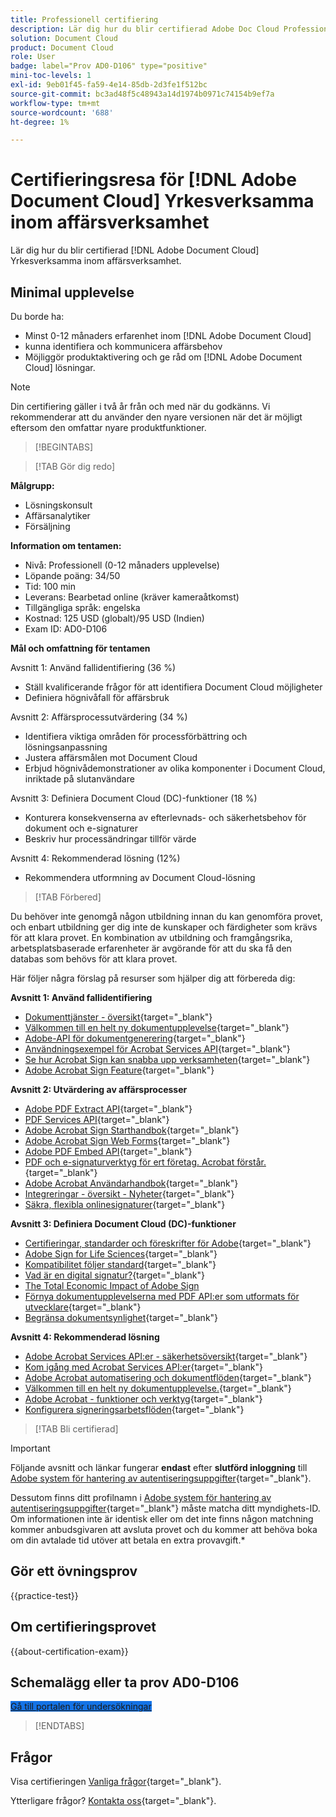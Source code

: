 ```yaml
---
title: Professionell certifiering
description: Lär dig hur du blir certifierad Adobe Doc Cloud Professional.
solution: Document Cloud
product: Document Cloud
role: User
badge: label="Prov AD0-D106" type="positive"
mini-toc-levels: 1
exl-id: 9eb01f45-fa59-4e14-85db-2d3fe1f512bc
source-git-commit: bc3ad48f5c48943a14d1974b0971c74154b9ef7a
workflow-type: tm+mt
source-wordcount: '688'
ht-degree: 1%

---
```


# Certifieringsresa för [!DNL Adobe Document Cloud] Yrkesverksamma inom affärsverksamhet

Lär dig hur du blir certifierad [!DNL Adobe Document Cloud] Yrkesverksamma inom affärsverksamhet.

## Minimal upplevelse

Du borde ha:

* Minst 0-12 månaders erfarenhet inom [!DNL Adobe Document Cloud]
* kunna identifiera och kommunicera affärsbehov
* Möjliggör produktaktivering och ge råd om [!DNL Adobe Document Cloud] lösningar.

>[!NOTE]
>
>Din certifiering gäller i två år från och med när du godkänns. Vi rekommenderar att du använder den nyare versionen när det är möjligt eftersom den omfattar nyare produktfunktioner.

>[!BEGINTABS]

>[!TAB Gör dig redo]

**Målgrupp:**

* Lösningskonsult
* Affärsanalytiker
* Försäljning

**Information om tentamen:**

* Nivå: Professionell (0-12 månaders upplevelse)
* Löpande poäng: 34/50
* Tid: 100 min
* Leverans: Bearbetad online (kräver kameraåtkomst)
* Tillgängliga språk: engelska
* Kostnad: 125 USD (globalt)/95 USD (Indien)
* Exam ID: AD0-D106

**Mål och omfattning för tentamen**

Avsnitt 1: Använd fallidentifiering (36 %)

* Ställ kvalificerande frågor för att identifiera Document Cloud möjligheter
* Definiera högnivåfall för affärsbruk

Avsnitt 2: Affärsprocessutvärdering (34 %)

* Identifiera viktiga områden för processförbättring och lösningsanpassning
* Justera affärsmålen mot Document Cloud
* Erbjud högnivådemonstrationer av olika komponenter i Document Cloud, inriktade på slutanvändare

Avsnitt 3: Definiera Document Cloud (DC)-funktioner (18 %)

* Konturera konsekvenserna av efterlevnads- och säkerhetsbehov för dokument och e-signaturer
* Beskriv hur processändringar tillför värde

Avsnitt 4: Rekommenderad lösning (12%)

* Rekommendera utformning av Document Cloud-lösning

>[!TAB Förbered]

Du behöver inte genomgå någon utbildning innan du kan genomföra provet, och enbart utbildning ger dig inte de kunskaper och färdigheter som krävs för att klara provet. En kombination av utbildning och framgångsrika, arbetsplatsbaserade erfarenheter är avgörande för att du ska få den databas som behövs för att klara provet.

Här följer några förslag på resurser som hjälper dig att förbereda dig:

**Avsnitt 1: Använd fallidentifiering**

* [Dokumenttjänster - översikt](https://developer.adobe.com/document-services/docs/overview/){target="_blank"}
* [Välkommen till en helt ny dokumentupplevelse](https://www.adobe.com/documentcloud.html){target="_blank"}
* [Adobe-API för dokumentgenerering](https://developer.adobe.com/document-services/apis/doc-generation){target="_blank"}
* [Användningsexempel för Acrobat Services API](https://developer.adobe.com/document-services/use-cases/agreements-and-contracts/legal-contracts/){target="_blank"}
* [Se hur Acrobat Sign kan snabba upp verksamheten](https://www.adobe.com/sign.html){target="_blank"}
* [Adobe Acrobat Sign Feature](https://www.adobe.com/sign/features.html){target="_blank"}

**Avsnitt 2: Utvärdering av affärsprocesser**

* [Adobe PDF Extract API](https://developer.adobe.com/document-services/apis/pdf-extract/){target="_blank"}
* [PDF Services API](https://developer.adobe.com/document-services/docs/apis/){target="_blank"}
* [Adobe Acrobat Sign Starthandbok](https://helpx.adobe.com/sign/using/get-started-guide.html){target="_blank"}
* [Adobe Acrobat Sign Web Forms](https://helpx.adobe.com/sign/config/web-forms.html){target="_blank"}
* [Adobe PDF Embed API](https://developer.adobe.com/document-services/apis/pdf-embed/){target="_blank"}
* [PDF och e-signaturverktyg för ert företag. Acrobat förstår.](https://www.adobe.com/acrobat/business.html){target="_blank"}
* [Adobe Acrobat Användarhandbok](https://helpx.adobe.com/se/acrobat/user-guide.html){target="_blank"}
* [Integreringar - översikt - Nyheter](https://experienceleague.adobe.com/docs/document-cloud-learn/sign-learning-hub/integrations/integrations-overview.html#what%E2%80%99s-new){target="_blank"}
* [Säkra, flexibla onlinesignaturer](https://www.adobe.com/sign/online-signature.html){target="_blank"}

**Avsnitt 3: Definiera Document Cloud (DC)-funktioner**

* [Certifieringar, standarder och föreskrifter för Adobe](https://www.adobe.com/trust/compliance/compliance-list.html){target="_blank"}
* [Adobe Sign for Life Sciences](https://www.adobe.com/content/dam/dx-dc/en/pdfs/adobe-sign-life-sciences-solution-brief-ue.pdf){target="_blank"}
* [Kompatibilitet följer standard](https://www.adobe.com/documentcloud/resources/compliance.html){target="_blank"}
* [Vad är en digital signatur?](https://www.adobe.com/sign/digital-signatures.html){target="_blank"}
* [The Total Economic Impact of Adobe Sign](https://www.adobe.com/content/dam/dx-dc/pdf/total-economic-impact-adobe-sign-ue.pdf)
* [Förnya dokumentupplevelserna med PDF API:er som utformats för utvecklare](https://developer.adobe.com/document-services){target="_blank"}
* [Begränsa dokumentsynlighet](https://helpx.adobe.com/sign/using/limited-document-visibility.html){target="_blank"}

**Avsnitt 4: Rekommenderad lösning**

* [Adobe Acrobat Services API:er - säkerhetsöversikt](https://www.adobe.com/content/dam/cc/en/trust-center/ungated/whitepapers/doc-cloud/adobe-document-services-security-overview.pdf){target="_blank"}
* [Kom igång med Acrobat Services API:er](https://documentservices.adobe.com/dc-integration-creation-app-cdn/main.html){target="_blank"}
* [Adobe Acrobat automatisering och dokumentflöden](https://helpx.adobe.com/acrobat/kb/automation-and-document-workflows.html){target="_blank"}
* [Välkommen till en helt ny dokumentupplevelse.](https://www.adobe.com/documentcloud.html){target="_blank"}
* [Adobe Acrobat - funktioner och verktyg](https://www.adobe.com/acrobat/features.html){target="_blank"}
* [Konfigurera signeringsarbetsflöden](https://helpx.adobe.com/ca/sign/using/workflow-designer-signature-workflow.html){target="_blank"}

>[!TAB Bli certifierad]

>[!IMPORTANT]
>
>Följande avsnitt och länkar fungerar **endast**  efter **slutförd inloggning** till [Adobe system för hantering av autentiseringsuppgifter](https://www.certmetrics.com/adobe){target="_blank"}.
>
>Dessutom finns ditt profilnamn i [Adobe system för hantering av autentiseringsuppgifter](https://www.certmetrics.com/adobe){target="_blank"} måste matcha ditt myndighets-ID. Om informationen inte är identisk eller om det inte finns någon matchning kommer anbudsgivaren att avsluta provet och du kommer att behöva boka om din avtalade tid utöver att betala en extra provavgift.*


## Gör ett övningsprov

{{practice-test}}

## Om certifieringsprovet

{{about-certification-exam}}

## Schemalägg eller ta prov AD0-D106

<a href="https://www.certmetrics.com/adobe/candidate/examity_sso.aspx?eid=AD0-D106" target="_blank" class="spectrum-Button spectrum-Button--fill spectrum-Button--accent spectrum-Button--sizeM is-margin-bottom-big-big at-element-click-tracking" style="background-color:#1473E6">

<span class="spectrum-Button-label has-no-wrap">
   Gå till portalen för undersökningar
</span>
</a>

>[!ENDTABS]

## Frågor

Visa certifieringen [Vanliga frågor](https://experienceleague.adobe.com/docs/certification/certification/faq.html){target="_blank"}.

Ytterligare frågor? [Kontakta oss](mailto:certif@adobe.com){target="_blank"}.

